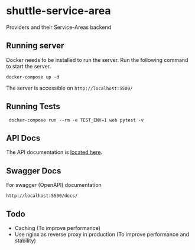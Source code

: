 # shuttle-service-area

Providers and their Service-Areas backend

## Running server

Docker needs to be installed to run the server. Run the following command to start the server.

```shell
docker-compose up -d
```

The server is accessible on `http://localhost:5500/`

## Running Tests

```shell
 docker-compose run --rm -e TEST_ENV=1 web pytest -v
```

## API Docs

The API documentation is [located here](docs/api-docs.md).

## Swagger Docs

For swagger (OpenAPI) documentation

`http://localhost:5500/docs/`


## Todo

- Caching (To improve performance)
- Use nginx as reverse proxy in production (To improve performance and stability)